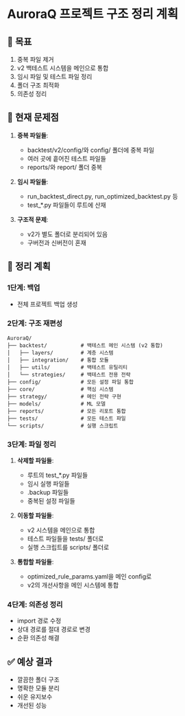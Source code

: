 # AuroraQ 프로젝트 구조 정리 계획

## 🎯 목표
1. 중복 파일 제거
2. v2 백테스트 시스템을 메인으로 통합
3. 임시 파일 및 테스트 파일 정리
4. 폴더 구조 최적화
5. 의존성 정리

## 📁 현재 문제점
1. **중복 파일들**:
   - backtest/v2/config/와 config/ 폴더에 중복 파일
   - 여러 곳에 흩어진 테스트 파일들
   - reports/와 report/ 폴더 중복
   
2. **임시 파일들**:
   - run_backtest_direct.py, run_optimized_backtest.py 등
   - test_*.py 파일들이 루트에 산재
   
3. **구조적 문제**:
   - v2가 별도 폴더로 분리되어 있음
   - 구버전과 신버전이 혼재

## 🔧 정리 계획

### 1단계: 백업
- 전체 프로젝트 백업 생성

### 2단계: 구조 재편성
```
AuroraQ/
├── backtest/           # 백테스트 메인 시스템 (v2 통합)
│   ├── layers/         # 계층 시스템
│   ├── integration/    # 통합 모듈
│   ├── utils/          # 백테스트 유틸리티
│   └── strategies/     # 백테스트 전용 전략
├── config/             # 모든 설정 파일 통합
├── core/               # 핵심 시스템
├── strategy/           # 메인 전략 구현
├── models/             # ML 모델
├── reports/            # 모든 리포트 통합
├── tests/              # 모든 테스트 파일
└── scripts/            # 실행 스크립트
```

### 3단계: 파일 정리
1. **삭제할 파일들**:
   - 루트의 test_*.py 파일들
   - 임시 실행 파일들
   - .backup 파일들
   - 중복된 설정 파일들

2. **이동할 파일들**:
   - v2 시스템을 메인으로 통합
   - 테스트 파일들을 tests/ 폴더로
   - 실행 스크립트를 scripts/ 폴더로

3. **통합할 파일들**:
   - optimized_rule_params.yaml을 메인 config로
   - v2의 개선사항을 메인 시스템에 통합

### 4단계: 의존성 정리
- import 경로 수정
- 상대 경로를 절대 경로로 변경
- 순환 의존성 해결

## ✅ 예상 결과
- 깔끔한 폴더 구조
- 명확한 모듈 분리
- 쉬운 유지보수
- 개선된 성능